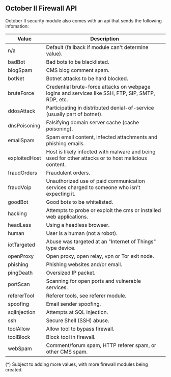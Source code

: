 ## October II Firewall API

October II security module also comes with an api that sends the following infomation:

Value | Description
---|---
n/a | Default (fallback if module can't determine value).
badBot | Bad bots to be blacklisted.
blogSpam | CMS blog comment spam.
botNet | Botnet attacks to be hard blocked.
bruteForce | Credential brute-force attacks on webpage logins and services like SSH, FTP, SIP, SMTP, RDP, etc.
ddosAttack | Participating in distributed denial-of-service (usually part of botnet).
dnsPoisoning | Falsifying domain server cache (cache poisoning).
emailSpam | Spam email content, infected attachments and phishing emails.
exploitedHost | Host is likely infected with malware and being used for other attacks or to host malicious content.
fraudOrders | Fraudulent orders.
fraudVoip | Unauthorized use of paid communication services charged to someone who isn't expecting it.
goodBot | Good bots to be whitelisted.
hacking | Attempts to probe or exploit the cms or installed web applications.
headLess | Using a headless browser.
human | User is a human (not a robot).
iotTargeted | Abuse was targeted at an "Internet of Things" type device.
openProxy | Open proxy, open relay, vpn or Tor exit node.
phishing | Phishing websites and/or email.
pingDeath | Oversized IP packet.
portScan | Scanning for open ports and vulnerable services.
refererTool | Referer tools, see referer module.
spoofing | Email sender spoofing.
sqlInjection | Attempts at SQL injection.
ssh | Secure Shell (SSH) abuse.
toolAllow | Allow tool to bypass firewall.
toolBlock | Block tool in firewall.
webSpam | Comment/forum spam, HTTP referer spam, or other CMS spam.

(*) Subject to adding more values, with more firewall modules being created.
